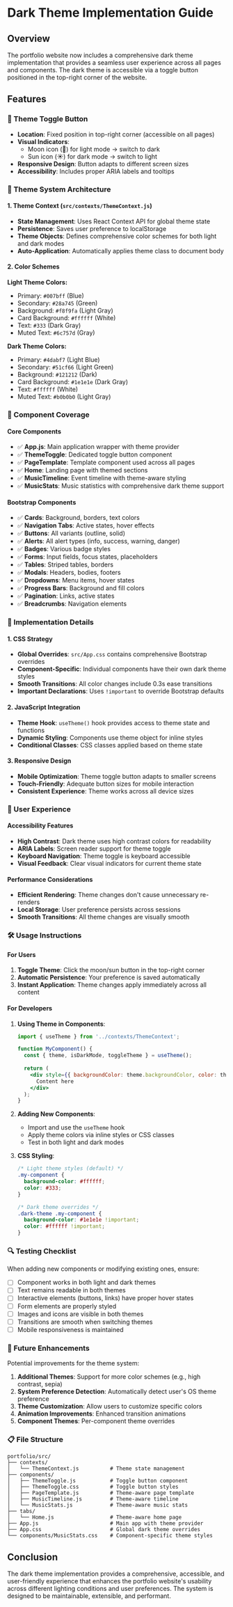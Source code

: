 # Dark Theme Implementation Guide

## Overview

The portfolio website now includes a comprehensive dark theme implementation that provides a seamless user experience across all pages and components. The dark theme is accessible via a toggle button positioned in the top-right corner of the website.

## Features

### 🌙 Theme Toggle Button
- **Location**: Fixed position in top-right corner (accessible on all pages)
- **Visual Indicators**: 
  - Moon icon (🌙) for light mode → switch to dark
  - Sun icon (☀️) for dark mode → switch to light
- **Responsive Design**: Button adapts to different screen sizes
- **Accessibility**: Includes proper ARIA labels and tooltips

### 🎨 Theme System Architecture

#### 1. Theme Context (`src/contexts/ThemeContext.js`)
- **State Management**: Uses React Context API for global theme state
- **Persistence**: Saves user preference to localStorage
- **Theme Objects**: Defines comprehensive color schemes for both light and dark modes
- **Auto-Application**: Automatically applies theme class to document body

#### 2. Color Schemes

**Light Theme Colors:**
- Primary: `#007bff` (Blue)
- Secondary: `#28a745` (Green)
- Background: `#f8f9fa` (Light Gray)
- Card Background: `#ffffff` (White)
- Text: `#333` (Dark Gray)
- Muted Text: `#6c757d` (Gray)

**Dark Theme Colors:**
- Primary: `#4dabf7` (Light Blue)
- Secondary: `#51cf66` (Light Green)
- Background: `#121212` (Dark)
- Card Background: `#1e1e1e` (Dark Gray)
- Text: `#ffffff` (White)
- Muted Text: `#b0b0b0` (Light Gray)

### 🎯 Component Coverage

#### Core Components
- ✅ **App.js**: Main application wrapper with theme provider
- ✅ **ThemeToggle**: Dedicated toggle button component
- ✅ **PageTemplate**: Template component used across all pages
- ✅ **Home**: Landing page with themed sections
- ✅ **MusicTimeline**: Event timeline with theme-aware styling
- ✅ **MusicStats**: Music statistics with comprehensive dark theme support

#### Bootstrap Components
- ✅ **Cards**: Background, borders, text colors
- ✅ **Navigation Tabs**: Active states, hover effects
- ✅ **Buttons**: All variants (outline, solid)
- ✅ **Alerts**: All alert types (info, success, warning, danger)
- ✅ **Badges**: Various badge styles
- ✅ **Forms**: Input fields, focus states, placeholders
- ✅ **Tables**: Striped tables, borders
- ✅ **Modals**: Headers, bodies, footers
- ✅ **Dropdowns**: Menu items, hover states
- ✅ **Progress Bars**: Background and fill colors
- ✅ **Pagination**: Links, active states
- ✅ **Breadcrumbs**: Navigation elements

### 🔧 Implementation Details

#### 1. CSS Strategy
- **Global Overrides**: `src/App.css` contains comprehensive Bootstrap overrides
- **Component-Specific**: Individual components have their own dark theme styles
- **Smooth Transitions**: All color changes include 0.3s ease transitions
- **Important Declarations**: Uses `!important` to override Bootstrap defaults

#### 2. JavaScript Integration
- **Theme Hook**: `useTheme()` hook provides access to theme state and functions
- **Dynamic Styling**: Components use theme object for inline styles
- **Conditional Classes**: CSS classes applied based on theme state

#### 3. Responsive Design
- **Mobile Optimization**: Theme toggle button adapts to smaller screens
- **Touch-Friendly**: Adequate button sizes for mobile interaction
- **Consistent Experience**: Theme works across all device sizes

### 📱 User Experience

#### Accessibility Features
- **High Contrast**: Dark theme uses high contrast colors for readability
- **ARIA Labels**: Screen reader support for theme toggle
- **Keyboard Navigation**: Theme toggle is keyboard accessible
- **Visual Feedback**: Clear visual indicators for current theme state

#### Performance Considerations
- **Efficient Rendering**: Theme changes don't cause unnecessary re-renders
- **Local Storage**: User preference persists across sessions
- **Smooth Transitions**: All theme changes are visually smooth

### 🛠️ Usage Instructions

#### For Users
1. **Toggle Theme**: Click the moon/sun button in the top-right corner
2. **Automatic Persistence**: Your preference is saved automatically
3. **Instant Application**: Theme changes apply immediately across all content

#### For Developers
1. **Using Theme in Components**:
   ```jsx
   import { useTheme } from '../contexts/ThemeContext';
   
   function MyComponent() {
     const { theme, isDarkMode, toggleTheme } = useTheme();
     
     return (
       <div style={{ backgroundColor: theme.backgroundColor, color: theme.textColor }}>
         Content here
       </div>
     );
   }
   ```

2. **Adding New Components**:
   - Import and use the `useTheme` hook
   - Apply theme colors via inline styles or CSS classes
   - Test in both light and dark modes

3. **CSS Styling**:
   ```css
   /* Light theme styles (default) */
   .my-component {
     background-color: #ffffff;
     color: #333;
   }
   
   /* Dark theme overrides */
   .dark-theme .my-component {
     background-color: #1e1e1e !important;
     color: #ffffff !important;
   }
   ```

### 🔍 Testing Checklist

When adding new components or modifying existing ones, ensure:

- [ ] Component works in both light and dark themes
- [ ] Text remains readable in both themes
- [ ] Interactive elements (buttons, links) have proper hover states
- [ ] Form elements are properly styled
- [ ] Images and icons are visible in both themes
- [ ] Transitions are smooth when switching themes
- [ ] Mobile responsiveness is maintained

### 🚀 Future Enhancements

Potential improvements for the theme system:

1. **Additional Themes**: Support for more color schemes (e.g., high contrast, sepia)
2. **System Preference Detection**: Automatically detect user's OS theme preference
3. **Theme Customization**: Allow users to customize specific colors
4. **Animation Improvements**: Enhanced transition animations
5. **Component Themes**: Per-component theme overrides

### 📋 File Structure

```
portfolio/src/
├── contexts/
│   └── ThemeContext.js          # Theme state management
├── components/
│   ├── ThemeToggle.js           # Toggle button component
│   ├── ThemeToggle.css          # Toggle button styles
│   ├── PageTemplate.js          # Theme-aware page template
│   ├── MusicTimeline.js         # Theme-aware timeline
│   └── MusicStats.js            # Theme-aware music stats
├── tabs/
│   └── Home.js                  # Theme-aware home page
├── App.js                       # Main app with theme provider
├── App.css                      # Global dark theme overrides
└── components/MusicStats.css    # Component-specific theme styles
```

## Conclusion

The dark theme implementation provides a comprehensive, accessible, and user-friendly experience that enhances the portfolio website's usability across different lighting conditions and user preferences. The system is designed to be maintainable, extensible, and performant.
